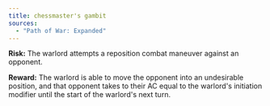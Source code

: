 ```yaml
---
title: chessmaster's gambit
sources:
  - "Path of War: Expanded"
---
```


**Risk:** The warlord attempts a reposition combat maneuver against an opponent.

**Reward:** The warlord is able to move the opponent into an undesirable position, and that opponent takes to their AC equal to the warlord's initiation modifier until the start of the warlord's next turn.
